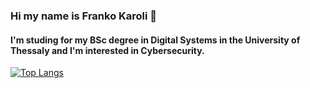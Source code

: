 ### Hi my name is Franko Karoli 👋
#### I'm studing for my BSc degree in Digital Systems in the University of Thessaly and I'm interested in Cybersecurity.
[![Top Langs](https://github-readme-stats.vercel.app/api/top-langs/?username=supervillain419&layout=compact&theme=dark)](https://github.com/anuraghazra/github-readme-stats)




<!--
**supervillain419/supervillain419** is a ✨ _special_ ✨ repository because its `README.md` (this file) appears on your GitHub profile.

Here are some ideas to get you started:

- 🔭 I’m currently working on ...
- 🌱 I’m currently learning ...
- 👯 I’m looking to collaborate on ...
- 🤔 I’m looking for help with ...
- 💬 Ask me about ...
- 📫 How to reach me: ...
- 😄 Pronouns: ...
- ⚡ Fun fact: ...
-->
